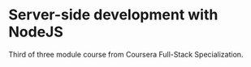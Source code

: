 # Server-side development with NodeJS
Third of three module course from Coursera Full-Stack Specialization.